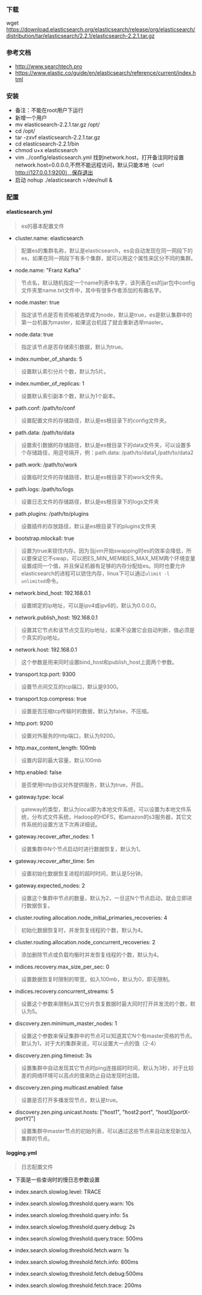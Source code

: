 ### 下载
wget https://download.elasticsearch.org/elasticsearch/release/org/elasticsearch/distribution/tar/elasticsearch/2.2.1/elasticsearch-2.2.1.tar.gz
### 参考文档
+ http://www.searchtech.pro
+ https://www.elastic.co/guide/en/elasticsearch/reference/current/index.html
### 安装
+ 备注：不能在root用户下运行
+ 新增一个用户
+ mv elasticsearch-2.2.1.tar.gz /opt/
+ cd /opt/
+ tar -zxvf elasticsearch-2.2.1.tar.gz
+ cd elasticsearch-2.2.1/bin
+ chmod u+x elasticsearch
+ vim ../config/elasticsearch.yml 找到network.host，打开备注同时设置network.host=0.0.0.0,不然不能远程访问，默认只能本地（curl http://127.0.0.1:9200）,保存退出
+ 启动 nohup ./elasticsearch >/dev/null &

### 配置
#### elasticsearch.yml
> es的基本配置文件

+ cluster.name: elasticsearch 
> 配置es的集群名称，默认是elasticsearch，es会自动发现在同一网段下的es，如果在同一网段下有多个集群，就可以用这个属性来区分不同的集群。
+ node.name: "Franz Kafka" 
> 节点名，默认随机指定一个name列表中名字，该列表在es的jar包中config文件夹里name.txt文件中，其中有很多作者添加的有趣名字。
+ node.master: true 
> 指定该节点是否有资格被选举成为node，默认是true，es是默认集群中的第一台机器为master，如果这台机挂了就会重新选举master。
+ node.data: true
> 指定该节点是否存储索引数据，默认为true。
+ index.number_of_shards: 5
> 设置默认索引分片个数，默认为5片。
+ index.number_of_replicas: 1
> 设置默认索引副本个数，默认为1个副本。
+ path.conf: /path/to/conf
> 设置配置文件的存储路径，默认是es根目录下的config文件夹。
+ path.data: /path/to/data
> 设置索引数据的存储路径，默认是es根目录下的data文件夹，可以设置多个存储路径，用逗号隔开，例：path.data: /path/to/data1,/path/to/data2
+ path.work: /path/to/work
> 设置临时文件的存储路径，默认是es根目录下的work文件夹。
+ path.logs: /path/to/logs
> 设置日志文件的存储路径，默认是es根目录下的logs文件夹
+ path.plugins: /path/to/plugins
> 设置插件的存放路径，默认是es根目录下的plugins文件夹
+ bootstrap.mlockall: true
> 设置为true来锁住内存。因为当jvm开始swapping时es的效率会降低，所以要保证它不swap，可以把ES_MIN_MEM和ES_MAX_MEM两个环境变量设置成同一个值，并且保证机器有足够的内存分配给es。同时也要允许elasticsearch的进程可以锁住内存，linux下可以通过`ulimit -l unlimited`命令。
+ network.bind_host: 192.168.0.1
> 设置绑定的ip地址，可以是ipv4或ipv6的，默认为0.0.0.0。
+ network.publish_host: 192.168.0.1
> 设置其它节点和该节点交互的ip地址，如果不设置它会自动判断，值必须是个真实的ip地址。
+ network.host: 192.168.0.1
> 这个参数是用来同时设置bind_host和publish_host上面两个参数。
+ transport.tcp.port: 9300
> 设置节点间交互的tcp端口，默认是9300。
+ transport.tcp.compress: true
> 设置是否压缩tcp传输时的数据，默认为false，不压缩。
+ http.port: 9200
> 设置对外服务的http端口，默认为9200。
+ http.max_content_length: 100mb
> 设置内容的最大容量，默认100mb
+ http.enabled: false
> 是否使用http协议对外提供服务，默认为true，开启。
+ gateway.type: local
> gateway的类型，默认为local即为本地文件系统，可以设置为本地文件系统，分布式文件系统，Hadoop的HDFS，和amazon的s3服务器，其它文件系统的设置方法下次再详细说。
+ gateway.recover_after_nodes: 1
> 设置集群中N个节点启动时进行数据恢复，默认为1。
+ gateway.recover_after_time: 5m
> 设置初始化数据恢复进程的超时时间，默认是5分钟。
+ gateway.expected_nodes: 2
> 设置这个集群中节点的数量，默认为2，一旦这N个节点启动，就会立即进行数据恢复。
+ cluster.routing.allocation.node_initial_primaries_recoveries: 4
> 初始化数据恢复时，并发恢复线程的个数，默认为4。
+ cluster.routing.allocation.node_concurrent_recoveries: 2
> 添加删除节点或负载均衡时并发恢复线程的个数，默认为4。
+ indices.recovery.max_size_per_sec: 0
> 设置数据恢复时限制的带宽，如入100mb，默认为0，即无限制。
+ indices.recovery.concurrent_streams: 5
> 设置这个参数来限制从其它分片恢复数据时最大同时打开并发流的个数，默认为5。
+ discovery.zen.minimum_master_nodes: 1
> 设置这个参数来保证集群中的节点可以知道其它N个有master资格的节点。默认为1，对于大的集群来说，可以设置大一点的值（2-4）
+ discovery.zen.ping.timeout: 3s
> 设置集群中自动发现其它节点时ping连接超时时间，默认为3秒，对于比较差的网络环境可以高点的值来防止自动发现时出错。
+ discovery.zen.ping.multicast.enabled: false
> 设置是否打开多播发现节点，默认是true。
+ discovery.zen.ping.unicast.hosts: ["host1", "host2:port", "host3[portX-portY]"]
> 设置集群中master节点的初始列表，可以通过这些节点来自动发现新加入集群的节点。

#### logging.yml
> 日志配置文件

+ 下面是一些查询时的慢日志参数设置

+ index.search.slowlog.level: TRACE
+ index.search.slowlog.threshold.query.warn: 10s
+ index.search.slowlog.threshold.query.info: 5s
+ index.search.slowlog.threshold.query.debug: 2s
+ index.search.slowlog.threshold.query.trace: 500ms

+ index.search.slowlog.threshold.fetch.warn: 1s
+ index.search.slowlog.threshold.fetch.info: 800ms
+ index.search.slowlog.threshold.fetch.debug:500ms
+ index.search.slowlog.threshold.fetch.trace: 200ms

